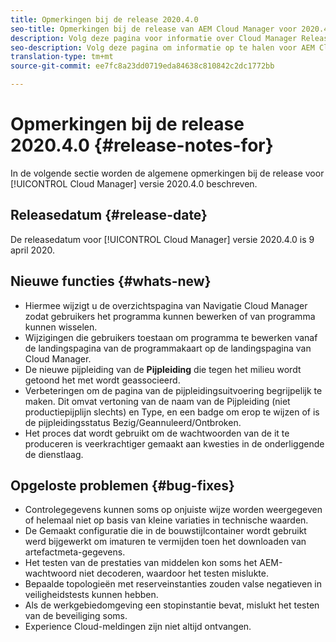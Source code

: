 ```yaml
---
title: Opmerkingen bij de release 2020.4.0
seo-title: Opmerkingen bij de release van AEM Cloud Manager voor 2020.4.0
description: Volg deze pagina voor informatie over Cloud Manager Release 2020.4.0
seo-description: Volg deze pagina om informatie op te halen voor AEM Cloud Manager Release 2020.4.0
translation-type: tm+mt
source-git-commit: ee7fc8a23dd0719eda84638c810842c2dc1772bb

---
```


# Opmerkingen bij de release 2020.4.0 {#release-notes-for}

In de volgende sectie worden de algemene opmerkingen bij de release voor [!UICONTROL Cloud Manager] versie 2020.4.0 beschreven.

## Releasedatum {#release-date}

De releasedatum voor [!UICONTROL Cloud Manager] versie 2020.4.0 is 9 april 2020.

## Nieuwe functies {#whats-new}

* Hiermee wijzigt u de overzichtspagina van Navigatie Cloud Manager zodat gebruikers het programma kunnen bewerken of van programma kunnen wisselen.
* Wijzigingen die gebruikers toestaan om programma te bewerken vanaf de landingspagina van de programmakaart op de landingspagina van Cloud Manager.
* De nieuwe pijpleiding van de **Pijpleiding** die tegen het milieu wordt getoond het met wordt geassocieerd.
* Verbeteringen om de pagina van de pijpleidingsuitvoering begrijpelijk te maken. Dit omvat vertoning van de naam van de Pijpleiding (niet productiepijplijn slechts) en Type, en een badge om erop te wijzen of is de pijpleidingsstatus Bezig/Geannuleerd/Ontbroken.
* Het proces dat wordt gebruikt om de wachtwoorden van de it te produceren is veerkrachtiger gemaakt aan kwesties in de onderliggende de dienstlaag.

## Opgeloste problemen {#bug-fixes}

* Controlegegevens kunnen soms op onjuiste wijze worden weergegeven of helemaal niet op basis van kleine variaties in technische waarden.
* De Gemaakt configuratie die in de bouwstijlcontainer wordt gebruikt werd bijgewerkt om imaturen te vermijden toen het downloaden van artefactmeta-gegevens.
* Het testen van de prestaties van middelen kon soms het AEM-wachtwoord niet decoderen, waardoor het testen mislukte.
* Bepaalde topologieën met reserveinstanties zouden valse negatieven in veiligheidstests kunnen hebben.
* Als de werkgebiedomgeving een stopinstantie bevat, mislukt het testen van de beveiliging soms.
* Experience Cloud-meldingen zijn niet altijd ontvangen.

